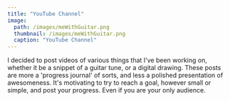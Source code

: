 ```yaml
---
title: "YouTube Channel"
image:
  path: /images/meWithGuitar.png
  thumbnail: /images/meWithGuitar.png
  caption: "YouTube Channel"
---
```


I decided to post videos of various things that I've been working on, whether it be a snippet of a guitar tune, or a digital drawing. These posts are more a 'progress journal' of sorts, and less a polished presentation of awesomeness. It's motivating to try to reach a goal, however small or simple, and post your progress. Even if you are your only audience.